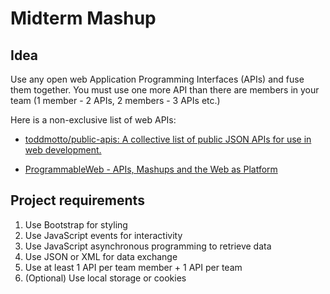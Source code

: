 # Midterm Mashup

## Idea

Use any open web Application Programming Interfaces (APIs) and fuse them together. You must use one more API than there are members in your team (1 member - 2 APIs, 2 members - 3 APIs etc.)

Here is a non-exclusive list of web APIs:

* [toddmotto/public-apis: A collective list of public JSON APIs for use in web development.](https://github.com/toddmotto/public-apis)

* [ProgrammableWeb - APIs, Mashups and the Web as Platform](https://www.programmableweb.com/)

## Project requirements

1. Use Bootstrap for styling
2. Use JavaScript events for interactivity
3. Use JavaScript asynchronous programming to retrieve data
4. Use JSON or XML for data exchange
5. Use at least 1 API per team member + 1 API per team
6. (Optional) Use local storage or cookies

